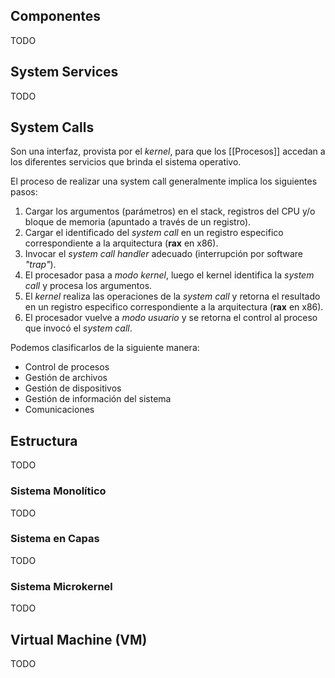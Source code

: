 ## Componentes
TODO

## System Services
TODO

## System Calls
Son una interfaz, provista por el *kernel*, para que los [[Procesos]] accedan a los diferentes servicios que brinda el sistema operativo.

El proceso de realizar una system call generalmente implica los siguientes pasos:
1. Cargar los argumentos (parámetros) en el stack, registros del CPU y/o bloque de memoria (apuntado a través de un registro).
2. Cargar el identificado del *system call* en un registro especifico correspondiente a la arquitectura (**rax** en x86).
3. Invocar el *system call handler* adecuado (interrupción por software *"trap"*).
4. El procesador pasa a *modo kernel*, luego el kernel identifica la *system call* y procesa los argumentos.
5. El *kernel* realiza las operaciones de la *system call* y retorna el resultado en un registro especifico correspondiente a la arquitectura (**rax** en x86).
7. El procesador vuelve a *modo usuario* y se retorna el control al proceso que invocó el *system call*.

Podemos clasificarlos de la siguiente manera:
- Control de procesos
- Gestión de archivos
- Gestión de dispositivos
- Gestión de información del sistema
- Comunicaciones

## Estructura
TODO

### Sistema Monolítico
TODO

### Sistema en Capas
TODO

### Sistema Microkernel
TODO

## Virtual Machine (VM)
TODO
